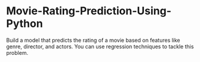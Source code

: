 # Movie-Rating-Prediction-Using-Python
Build a model that predicts the rating of a movie based on features like genre, director, and actors. You can use  regression techniques to tackle this problem.
